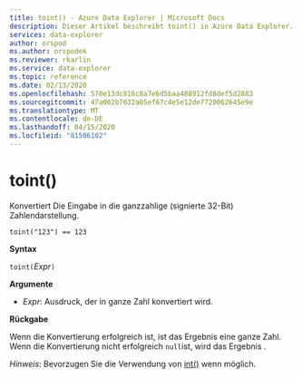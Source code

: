 ```yaml
---
title: toint() - Azure Data Explorer | Microsoft Docs
description: Dieser Artikel beschreibt toint() in Azure Data Explorer.
services: data-explorer
author: orspod
ms.author: orspodek
ms.reviewer: rkarlin
ms.service: data-explorer
ms.topic: reference
ms.date: 02/13/2020
ms.openlocfilehash: 570e13dc816c8a7e6d5baa488912fd8def5d2883
ms.sourcegitcommit: 47a002b7032a05ef67c4e5e12de7720062645e9e
ms.translationtype: MT
ms.contentlocale: de-DE
ms.lasthandoff: 04/15/2020
ms.locfileid: "81506102"
---
```

# <a name="toint"></a>toint()

Konvertiert Die Eingabe in die ganzzahlige (signierte 32-Bit) Zahlendarstellung.

```kusto
toint("123") == 123
```

**Syntax**

`toint(`*Expr*`)`

**Argumente**

* *Expr*: Ausdruck, der in ganze Zahl konvertiert wird. 

**Rückgabe**

Wenn die Konvertierung erfolgreich ist, ist das Ergebnis eine ganze Zahl.
Wenn die Konvertierung nicht erfolgreich `null`ist, wird das Ergebnis .
 
*Hinweis*: Bevorzugen Sie die Verwendung von [int()](./scalar-data-types/int.md) wenn möglich.